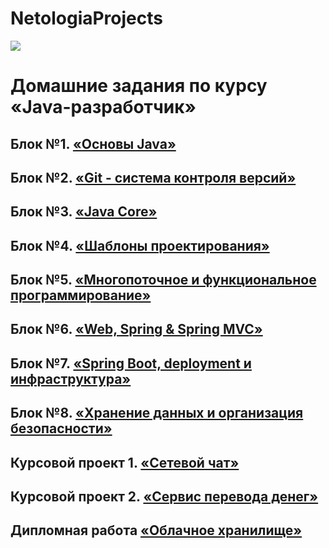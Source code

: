 # NetologiaProjects
![](main_netology_logo.png)

# Домашние задания по курсу «Java-разработчик»

## Блок №1. [«Основы Java»](Netology/Java_Basis/)

## Блок №2. [«Git - система контроля версий»](src/main/java/ru/netology/git)

## Блок №3. [«Java Core»](src/main/java/ru/Netology/JavaCore/)

## Блок №4. [«Шаблоны проектирования»](src/main/java/ru/netology/patterns)

## Блок №5. [«Многопоточное и функциональное программирование»](src/main/java/ru/netology/multithreading)

## Блок №6. [«Web, Spring & Spring MVC»](src/main/java/ru/netology/web_spring_springmvc)

## Блок №7. [«Spring Boot, deployment и инфраструктура»](src/main/java/ru/netology/springboot_deployment_infrastructure)

## Блок №8. [«Хранение данных и организация безопасности»](src/main/java/ru/netology/database_jpa_security)

## Курсовой проект 1. [«Сетевой чат»](https://github.com/frepingod/netology-network-chat)

## Курсовой проект 2. [«Сервис перевода денег»](https://github.com/frepingod/netology-transfer-money)

## Дипломная работа [«Облачное хранилище»](https://github.com/frepingod/netology-cloud-storage)
